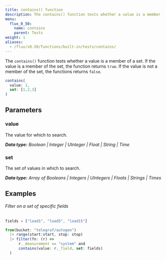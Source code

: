 ```yaml
---
title: contains() function
description: The contains() function tests whether a value is a member of a set.
menu:
  flux_0_50:
    name: contains
    parent: Tests
weight: 1
aliases:
  - /flux/v0.50/functions/built-in/tests/contains/
---
```


The `contains()` function tests whether a value is a member of a set.
If the value is a member of the set, the function returns `true`.
If the value is not a member of the set, the functions returns `false`.

```js
contains(
  value: 1,
  set: [1,2,3]
)
```

## Parameters

### value
The value for which to search.

_**Data type:** Boolean | Integer | UInteger | Float | String | Time_

### set
The set of values in which to search.

_**Data type:** Array of Booleans | Integers | UIntegers | Floats | Strings | Times_

## Examples

###### Filter on a set of specific fields
```js
fields = ["load1", "load5", "load15"]

from(bucket: "telegraf/autogen")
  |> range(start:start, stop: stop)
  |> filter(fn: (r) =>
      r._measurement == "system" and
      contains(value: r._field, set: fields)
  )
```
